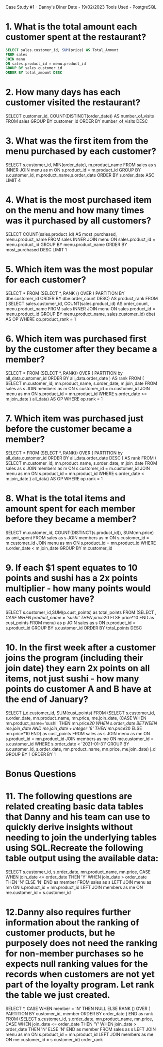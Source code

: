 Case Study #1 - Danny's Diner
Date - 19/02/2023
Tools Used - PostgreSQL

# 1. What is the total amount each customer spent at the restaurant?
```sql
SELECT sales.customer_id, SUM(price) AS Total_Amount
FROM sales
JOIN menu 
ON sales.product_id = menu.product_id
GROUP BY sales.customer_id
ORDER BY total_amount DESC
```

# 2. How many days has each customer visited the restaurant?
SELECT customer_id, COUNT(DISTINCT(order_date)) AS number_of_visits
FROM sales
GROUP BY customer_id
ORDER BY number_of_visits DESC

# 3. What was the first item from the menu purchased by each customer?

SELECT s.customer_id, MIN(order_date), m.product_name
FROM sales as s
INNER JOIN menu as m
ON s.product_id = m.product_id
GROUP BY s.customer_id, m.product_name,s.order_date
ORDER BY s.order_date ASC
LIMIT 4

# 4. What is the most purchased item on the menu and how many times was it purchased by all customers?

SELECT COUNT(sales.product_id) AS most_purchased, menu.product_name
FROM sales
INNER JOIN menu
ON sales.product_id = menu.product_id
GROUP BY menu.product_name
ORDER BY most_purchased DESC
LIMIT 1


# 5. Which item was the most popular for each customer?

SELECT * FROM
(SELECT *, RANK () OVER (
	PARTITION BY dbe.customer_id
	ORDER BY dbe.order_count DESC) AS product_rank
FROM (
	SELECT sales.customer_id, COUNT(sales.product_id) AS order_count, menu.product_name
FROM sales
INNER JOIN menu
ON sales.product_id = menu.product_id
GROUP BY menu.product_name, sales.customer_id) dbe) AS OP
WHERE op.product_rank = 1

# 6.  Which item was purchased first by the customer after they became a member?

SELECT * FROM
(SELECT *, RANK() OVER (
    PARTITION by all_data.customer_id
    ORDER BY all_data.order_date
) AS rank
FROM 
(
    SELECT  m.customer_id, mn.product_name, s.order_date, m.join_date
    FROM sales as s
    JOIN members as m
    ON s.customer_id = m.customer_id
    JOIN menu as mn
    ON s.product_id = mn.product_id
    WHERE s.order_date >= m.join_date
) all_data) AS OP
WHERE op.rank = 1

# 7. Which item was purchased just before the customer became a member?

SELECT * FROM
(SELECT *, RANK() OVER (
    PARTITION by all_data.customer_id
    ORDER BY all_data.order_date DESC
) AS rank
FROM 
(
    SELECT  m.customer_id, mn.product_name, s.order_date, m.join_date
    FROM sales as s
    JOIN members as m
    ON s.customer_id = m.customer_id
    JOIN menu as mn
    ON s.product_id = mn.product_id
    WHERE s.order_date < m.join_date
) all_data) AS OP
WHERE op.rank = 1

# 8. What is the total items and amount spent for each member before they became a member?

SELECT  m.customer_id, COUNT(DISTINCT(s.product_id)), SUM(mn.price) as amt_spent
    FROM sales as s
    JOIN members as m
    ON s.customer_id = m.customer_id
    JOIN menu as mn
    ON s.product_id = mn.product_id
    WHERE s.order_date < m.join_date
	GROUP BY m.customer_id
	
	
# 9. If each $1 spent equates to 10 points and sushi has a 2x points multiplier - how many points would each customer have?

SELECT  s.customer_id,SUM(p.cust_points) as total_points
FROM
(SELECT *, CASE WHEN product_name = 'sushi' THEN price*20
ELSE price*10 END as cust_points
FROM menu) as p
JOIN sales as s
ON p.product_id = s.product_id
GROUP BY s.customer_id
ORDER BY total_points DESC


# 10. In the first week after a customer joins the program (including their join date) they earn 2x points on all items, not just sushi - how many points do customer A and B have at the end of January?

SELECT j_d.customer_id, SUM(cust_points)
FROM
(SELECT s.customer_id, s.order_date, mn.product_name, mn.price, me.join_date,
(CASE WHEN mn.product_name='sushi' THEN mn.price*20
WHEN s.order_date BETWEEN me.join_date AND me.join_date + integer '6' THEN mn.price*20
ELSE mn.price*10 END) as cust_points
FROM sales as s
JOIN menu as mn
ON s.product_id = mn.product_id
JOIN members as me
ON me.customer_id = s.customer_id
WHERE s.order_date < '2021-01-31'
GROUP BY s.customer_id, s.order_date, mn.product_name, mn.price, me.join_date) j_d
GROUP BY 1
ORDER BY 1

# Bonus Questions

# 11. The following questions are related creating basic data tables that Danny and his team can use to quickly derive insights without needing to join the underlying tables using SQL.Recreate the following table output using the available data:

SELECT s.customer_id, s.order_date, mn.product_name, mn.price,
CASE WHEN join_date <= order_date THEN 'Y'
WHEN join_date > order_date THEN 'N'
ELSE 'N'
END as member
FROM sales as s
LEFT JOIN menu as mn
ON s.product_id = mn.product_id
LEFT JOIN members as me
ON me.customer_id = s.customer_id

# 12.Danny also requires further information about the ranking of customer products, but he purposely does not need the ranking for non-member purchases so he expects null ranking values for the records when customers are not yet part of the loyalty program. Let rank the table we just created.

SELECT *,
CASE WHEN member = 'N' THEN NULL
ELSE
RANK () OVER (
PARTITION BY customer_id, member
ORDER BY order_date ) END as rank
FROM
(SELECT s.customer_id, s.order_date, mn.product_name, mn.price,
CASE WHEN join_date <= order_date THEN 'Y'
WHEN join_date > order_date THEN 'N'
ELSE 'N'
END as member
FROM sales as s
LEFT JOIN menu as mn
ON s.product_id = mn.product_id
LEFT JOIN members as me
ON me.customer_id = s.customer_id) order_rank







 









